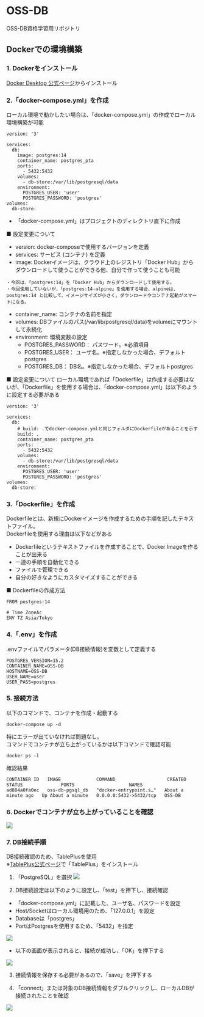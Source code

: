 # OSS-DB
OSS-DB資格学習用リポジトリ

## Dockerでの環境構築

### 1. Dockerをインストール
[Docker Desktop 公式ページ](https://www.docker.com/products/docker-desktop/)からインストール

### 2.「docker-compose.yml」を作成
ローカル環境で動かしたい場合は、「docker-compose.yml」の作成でローカル環境構築が可能
```
version: '3'

services:
  db:
    image: postgres:14
    container_name: postgres_pta
    ports:
      - 5432:5432
    volumes:
      - db-store:/var/lib/postgresql/data
    environment:
      POSTGRES_USER: 'user'
      POSTGRES_PASSWORD: 'postgres'
volumes:
  db-store:
```
- 「docker-compose.yml」はプロジェクトのディレクトリ直下に作成

■ 設定変更について
- version: docker-composeで使用するバージョンを定義
- services: サービス (コンテナ) を定義
- image: Dockerイメージは、クラウド上のレジストリ「Docker Hub」からダウンロードして使うことができる他、自分で作って使うことも可能
```
・今回は、「postgres:14」を「Docker Hub」からダウンロードして使用する。
・今回使用していないが、「postgres:14-alpine」を使用する場合、alpineは、postgres:14 と比較して、イメージサイズが小さく、ダウンロードやコンテナ起動がスマートになる。
```  

- container_name: コンテナの名前を指定
- volumes: DBファイルのパス(/var/lib/postgresql/data)をvolumeにマウントして永続化
- environment: 環境変数の設定
  - POSTGRES_PASSWORD： パスワード。※必須項目
  - POSTGRES_USER： ユーザ名。※指定しなかった場合、デフォルトpostgres
  - POSTGRES_DB： DB名。※指定しなかった場合、デフォルトpostgres

■ 設定変更について
ローカル環境であれば「Dockerfile」は作成する必要はないが、「Dockerfile」を使用する場合は、「docker-compose.yml」は以下のように設定する必要がある
```
version: '3'

services:
  db:
    # build: .でdocker-compose.ymlと同じフォルダにDockerfileがあることを示す
    build: .
    container_name: postgres_pta
    ports:
      - 5432:5432
    volumes:
      - db-store:/var/lib/postgresql/data
    environment:
      POSTGRES_USER: 'user'
      POSTGRES_PASSWORD: 'postgres'
volumes:
  db-store:
```

### 3.「Dockerfile」を作成
Dockerfileとは、新規にDockerイメージを作成するための手順を記したテキストファイル。<br />
Dockerfileを使用する理由は以下などがある

- Dockerfileというテキストファイルを作成することで、Docker Imageを作ることが出来る
- 一連の手順を自動化できる
- ファイルで管理できる
- 自分の好きなようにカスタマイズすることができる

■ Dockerfileの作成方法
```
FROM postgres:14

# Time ZoneAc
ENV TZ Asia/Tokyo
```

### 4.「.env」を作成
.envファイルでパラメータ(DB接続情報)を変数として定義する
```
POSTGRES_VERSION=15.2
CONTAINER_NAME=OSS-DB 
HOSTNAME=OSS-DB 
USER_NAME=user
USER_PASS=postgres
```

### 5. 接続方法
以下のコマンドで、コンテナを作成・起動する
```
docker-compose up -d
```

特にエラーが出ていなければ問題なし。<br />
コマンドでコンテナが立ち上がっているかは以下コマンドで確認可能
```
docker ps -l
```

確認結果
```
CONTAINER ID   IMAGE             COMMAND                   CREATED              STATUS              PORTS                    NAMES
ad884a0fa0ec   oss-db-pgsql_db   "docker-entrypoint.s…"   About a minute ago   Up About a minute   0.0.0.0:5432->5432/tcp   OSS-DB
```

### 6. Dockerでコンテナが立ち上がっていることを確認
![](Picture/docker-image.png)

### 7. DB接続手順
DB接続確認のため、TablePlusを使用<br />
※[TablePlus公式ページ](https://tableplus.com/)で「TablePlus」をインストール

1. 「PostgreSQL」を選択
![](Picture/create_session.png)

2. DB接続設定は以下のように設定し、「test」を押下し、接続確認
- 「docker-compose.yml」に記載した、ユーザ名、パスワードを設定
- Host/Socketはローカル環境用のため、「127.0.0.1」を設定
- Databaseは「postgres」
- PortはPostgresを使用するため、「5432」を指定

![](Picture/session_setting.png)

- 以下の画面が表示されると、接続が成功し、「OK」を押下する

![](Picture/connection_complete.png)

3. 接続情報を保存する必要があるので、「save」を押下する

4. 「connect」または対象のDB接続情報をダブルクリックし、ローカルDBが接続されたことを確認

![](Picture/connection.png)